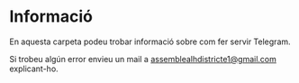 
# Informació

En aquesta carpeta podeu trobar informació sobre com fer servir Telegram.

Si trobeu algún error envieu un mail a [assemblealhdistricte1@gmail.com](mailto:assemblealhdistricte1@gmail.com) explicant-ho.
